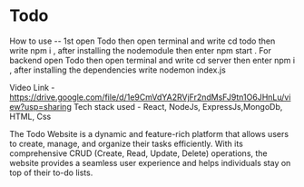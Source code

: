 # Todo
How to use -- 1st open Todo then open terminal and write cd todo then write npm i , after installing the nodemodule then enter npm start .
              For backend open Todo then open terminal and write cd server then enter npm i , after installing the dependencies write nodemon index.js
              
Video Link - https://drive.google.com/file/d/1e9CmVdYA2RVjFr2ndMsFJ9tn1O6JHnLu/view?usp=sharing
Tech stack used - React, NodeJs, ExpressJs,MongoDb, HTML, Css

The Todo Website is a dynamic and feature-rich platform that allows users to create, manage, and organize their tasks efficiently. With its comprehensive CRUD (Create, Read, Update, Delete) operations, the website provides a seamless user experience and helps individuals stay on top of their to-do lists.
